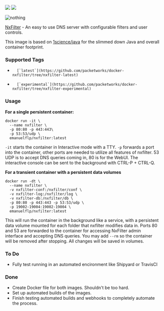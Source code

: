 [![](https://images.microbadger.com/badges/image/emanuelflp/nxfilter.svg)](https://microbadger.com/images/emanuelflp/nxfilter "Get your own image badge on microbadger.com")  [![](https://images.microbadger.com/badges/version/emanuelflp/nxfilter.svg)](https://microbadger.com/images/emanuelflp/nxfilter "Get your own version badge on microbadger.com")


![nothing](http://www.nxfilter.org/p2/wp-content/uploads/2014/07/rb_logo41.png)

[NxFilter](http://www.nxfilter.org/) - An easy to use DNS server with configurable filters and user controls.

This image is based on [1science/java](https://registry.hub.docker.com/u/1science/java/) for the slimmed down Java and overall container footprint.

### Supported Tags

-       [`latest`](https://github.com/packetworks/docker-nxfilter/tree/nxfilter-latest)
-       [`experimental`](https://github.com/packetworks/docker-nxfilter/tree/nxfilter-experimental)

### Usage

**For a single persistent container:**
```
docker run -it \
  --name nxfilter \
  -p 80:80 -p 443:443\
  -p 53:53/udp \
  emanuelflp/nxfilter:latest
```
```-it``` starts the container in Interactive mode with a TTY. ```-p``` forwards a port into the container, other ports are needed to utilize all features of nxfilter. 53 UDP is to accept DNS queries coming in, 80 is for the WebUI. The interactive console can be sent to the background with CTRL-P + CTRL-Q.



**For a transient container with a persistent data volumes**
```
docker run -dt \
  --name nxfilter \
  -v nxfilter-conf:/nxfilter/conf \
  -v nxfilter-log:/nxfilter/log \
  -v nxfilter-db:/nxfilter/db \
  -p 80:80 -p 443:443 -p 53:53/udp \
  -p 19002-19004:19002-19004 \
  emanuelflp/nxfilter:latest
```

This will run the container in the background like a service, with a persistent data volume mounted for each folder that nxfilter modifies data in. Ports 80 and 53 are forwarded to the container for accessing NxFilter admin interface and accepting DNS queries. You may add ```--rm``` so the container will be removed after stopping. All changes will be saved in volumes.
### To Do
- Fully test running in an automated encironment like Shipyard or TravisCI

### Done
- Create Docker file for both images. Shouldn't be too hard.
- Set up automated builds of the images.
- Finish testing automated builds and webhooks to completely automate the process.
